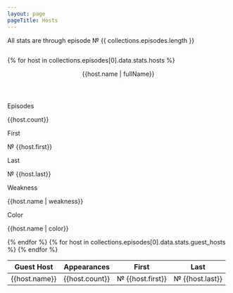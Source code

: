 ```yaml
---
layout: page
pageTitle: Hosts
---
```

All stats are through episode № {{ collections.episodes.length }}

<div class="hosts columns">
<div class="column is-two-thirds">

{% for host in collections.episodes[0].data.stats.hosts %}
<div class="card {{host.name}}">
    <header class="card-header">
        <p class="card-header-title">
            {{host.name | fullName}}
        </p>
    </header>
    <div class="card-content">
        <div class="level host-stats">
            <div class="level-item has-text-centered">
                <div>
                    <p class="heading">Episodes</p>
                    <p class="title">{{host.count}}</p>
                </div>
            </div>
            <div class="level-item has-text-centered">
                <div>
                    <p class="heading">First</p>
                    <p class="title">№ {{host.first}}</p>
                </div>
            </div>
            <div class="level-item has-text-centered">
                <div>
                    <p class="heading">Last</p>
                    <p class="title">№ {{host.last}}</p>
                </div>
            </div>
            <div class="level-item has-text-centered">
                <div>
                    <p class="heading">Weakness</p>
                    <p class="title">{{host.name | weakness}}</p>
                </div>
            </div>
            <div class="level-item has-text-centered">
                <div>
                    <p class="heading">Color</p>
                    <p class="title {{host.name}}">{{host.name | color}}</p>
                </div>
            </div>
        </div>
    </div>
</div>
{% endfor %}

<table class="table is-striped">
    <thead>
        <tr>
            <th>Guest Host</th>
            <th>Appearances</th>
            <th>First</th>
            <th>Last</th>
        </tr>
    </thead>
    <tbody>
    {% for host in collections.episodes[0].data.stats.guest_hosts %}    
<tr>
    <td>{{host.name}}</td>
    <td>{{host.count}}</td>
    <td>№ {{host.first}}</td>
    <td>№ {{host.last}}</td>
</tr>
    {% endfor %}
</tbody>
</table>

</div>
</div>